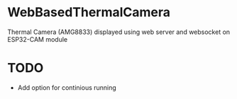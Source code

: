 # WebBasedThermalCamera
Thermal Camera (AMG8833) displayed using web server and websocket on ESP32-CAM module

# TODO
- Add option for continious running
